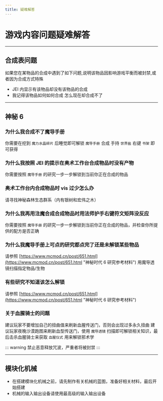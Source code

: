```yaml
---
title: 疑难解答
---
```


# 游戏内容问题疑难解答

---

## 合成表问题
如果您在某物品的合成中遇到了如下问题,说明该物品因影响游戏平衡而被封禁,或者因为合成方式特殊
- JEI 内显示有该物品却没有该物品的合成
- 我记得该物品如何如何合成 怎么现在却合成不了

---

## 神秘 6

### 为什么我合成不了魔导手册
你需要在挖到 `魔力水晶碎片` 后睡觉即可解锁 `魔导手册` 合成
手持 `世界盐` 右键 `书架` 即可获得

### 为什么我按照 JEI 的提示在奥术工作台合成物品时没有产物
你需要按照 `魔导手册` 的研究一步一步解锁到当前你正在合成的物品

### 奥术工作台内合成物品时 vis 过少怎么办
请寻找神秘森林生态群系（内有银树和宏伟之木）

### 为什么我再用注魔合成合成物品时用法师护手右键符文矩阵没反应
你需要按照 `魔导手册` 的研究一步一步解锁到当前你正在合成的物品，并检查你所提供的配方是否正确

### 为什么我魔导手册上可点的研究都点完了还是未解锁某些物品
请参照 [https://www.mcmod.cn/post/651.html](https://www.mcmod.cn/post/651.html "神秘时代 6 研究参考材料") 用魔导透镜扫描指定物品/生物

### 有些研究不知道该怎么解锁
请参照 [https://www.mcmod.cn/post/651.html](https://www.mcmod.cn/post/651.html "神秘时代 6 研究参考材料")

### 关于血腥骑士的问题
建议玩家不要增加自己的扭曲值来刷新血腥传送门，否则会出现过多永久扭曲
建议玩家夜晚沙漠跑图来刷新血型传送门，使用 `魔导透镜` 扫描即可解锁相关知识，最后击杀血腥骑士来获取 `血腥仪式` 用来解锁邪术学

::: warning
禁止恶意释放咒波，严重者将被封禁
:::

---

## 模块化机械
- 在搭建模块化机械之前，请先制作有关机械的蓝图，准备好相关材料，最后开始搭建
- 机械的输入输出设备请使用最高级的输入输出设备
